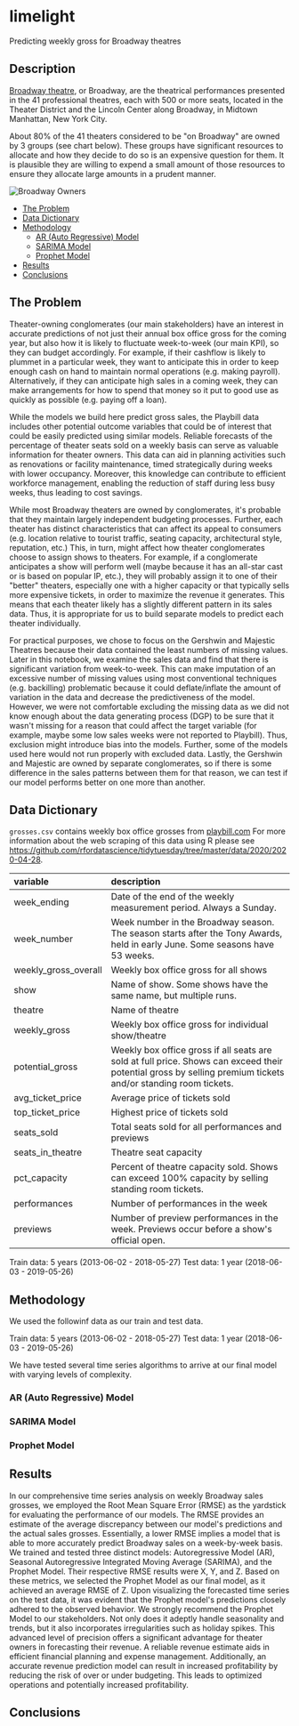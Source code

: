 # limelight
Predicting weekly gross for Broadway theatres

## Description

[Broadway theatre](https://en.wikipedia.org/wiki/Broadway_theatre), or Broadway, are the theatrical performances presented in the 41 professional theatres, each with 500 or more seats, located in the Theater District and the Lincoln Center along Broadway, in Midtown Manhattan, New York City. 

About 80% of the 41 theaters considered to be \"on Broadway\" are owned by 3 groups (see chart below). These groups have significant resources to allocate and how they decide to do so is an expensive question for them. It is plausible they are willing to expend a small amount of those resources to ensure they allocate large amounts in a prudent manner.
   
![Broadway Owners](https://raw.githubusercontent.com/Shreeyabehera/limelight/main/img/sunburst_plot_broadway_theatres_owners.png)

<!-- MarkdownTOC autolink="true" autoanchor="true" -->

- [The Problem](#the-problem)
- [Data Dictionary](#Data-dictionary)
- [Methodology](#methodology)
    - [AR (Auto Regressive) Model](#AR-Model)
    - [SARIMA Model](#SARIMA-Model)
    - [Prophet Model](#Prophet-Model)
- [Results](#results)
- [Conclusions](#Conclusion)


<!-- /MarkdownTOC -->



<a id="the-problem"></a>
## The Problem

Theater-owning conglomerates (our main stakeholders) have an interest in accurate predictions of not just their annual box office gross for the coming year, but also how it is likely to fluctuate week-to-week (our main KPI), so they can budget accordingly. For example, if their cashflow is likely to plummet in a particular week, they want to anticipate this in order to keep enough cash on hand to maintain normal operations (e.g. making payroll). Alternatively, if they can anticipate high sales in a coming week, they can make arrangements for how to spend that money so it put to good use as quickly as possible (e.g. paying off a loan).

While the models we build here predict gross sales, the Playbill data includes other potential outcome variables that could be of interest that could be easily predicted using similar models. Reliable forecasts of the percentage of theater seats sold on a weekly basis can serve as valuable information for theater owners. This data can aid in planning activities such as renovations or facility maintenance, timed strategically during weeks with lower occupancy. Moreover, this knowledge can contribute to efficient workforce management, enabling the reduction of staff during less busy weeks, thus leading to cost savings.

While most Broadway theaters are owned by conglomerates, it's probable that they maintain largely independent budgeting processes. Further, each theater has distinct characteristics that can affect its appeal to consumers (e.g. location relative to tourist traffic, seating capacity, architectural style, reputation, etc.) This, in turn, might affect how theater conglomerates choose to assign shows to theaters. For example, if a conglomerate anticipates a show will perform well (maybe because it has an all-star cast or is based on popular IP, etc.), they will probably assign it to one of their "better" theaters, especially one with a higher capacity or that typically sells more expensive tickets, in order to maximize the revenue it generates. This means that each theater likely has a slightly different pattern in its sales data. Thus, it is appropriate for us to build separate models to predict each theater individually.

For practical purposes, we chose to focus on the Gershwin and Majestic Theatres because their data contained the least numbers of missing values. Later in this notebook, we examine the sales data and find that there is significant variation from week-to-week. This can make imputation of an excessive number of missing values using most conventional techniques (e.g. backilling) problematic because it could deflate/inflate the amount of variation in the data and decrease the predictiveness of the model. However, we were not comfortable excluding the missing data as we did not know enough about the data generating process (DGP) to be sure that it wasn't missing for a reason that could affect the target variable (for example, maybe some low sales weeks were not reported to Playbill). Thus, exclusion might introduce bias into the models. Further, some of the models used here would not run properly with excluded data. Lastly, the Gershwin and Majestic are owned by separate conglomerates, so if there is some difference in the sales patterns between them for that reason, we can test if our model performs better on one more than another.




<a id="Data-dictionary"></a>
## Data Dictionary

`grosses.csv` contains weekly box office grosses from [playbill.com](https://www.playbill.com/grosses)
For more information about the web scraping of this data using R please see https://github.com/rfordatascience/tidytuesday/tree/master/data/2020/2020-04-28.

| variable             | description                                                  |
| :------------------- |  :----------------------------------------------------------- |
| week_ending          |  Date of the end of the weekly measurement period. Always a Sunday. |
| week_number          |  Week number in the Broadway season. The season starts after the Tony Awards, held in early June. Some seasons have 53 weeks. |
| weekly_gross_overall |  Weekly box office gross for all shows                        |
| show                 | Name of show. Some shows have the same name, but multiple runs. |
| theatre              |  Name of theatre                                              |
| weekly_gross         |  Weekly box office gross for individual show/theatre                  |
| potential_gross      | Weekly box office gross if all seats are sold at full price. Shows can exceed their potential gross by selling premium tickets and/or standing room tickets. |
| avg_ticket_price     |  Average price of tickets sold                                |
| top_ticket_price     |  Highest price of tickets sold                                |
| seats_sold           |  Total seats sold for all performances and previews           |
| seats_in_theatre     |  Theatre seat capacity                                        |
| pct_capacity         |  Percent of theatre capacity sold. Shows can exceed 100% capacity by selling standing room tickets. |
| performances         |  Number of performances in the week                           |
| previews             |  Number of preview performances in the week. Previews occur before a show's official open. |


Train data: 5 years (2013-06-02 - 2018-05-27)
Test data: 1 year (2018-06-03 - 2019-05-26)




<a id="methodology"></a>
## Methodology
We used the followinf data as our train and test data.

Train data: 5 years (2013-06-02 - 2018-05-27)
Test data: 1 year (2018-06-03 - 2019-05-26)

We have tested several time series algorithms to arrive at our final model with varying levels of complexity.

<a id="AR-Model"></a>
### AR (Auto Regressive) Model


<a id="SARIMA-Model"></a>
### SARIMA Model


<a id="Prophet-Model"></a>
### Prophet Model


<a id="results"></a>
## Results

In our comprehensive time series analysis on weekly Broadway sales grosses, we employed the Root Mean Square Error (RMSE) as the yardstick for evaluating the performance of our models. The RMSE provides an estimate of the average discrepancy between our model's predictions and the actual sales grosses. Essentially, a lower RMSE implies a model that is able to more accurately predict Broadway sales on a week-by-week basis. We trained and tested three distinct models: Autoregressive Model (AR), Seasonal Autoregressive Integrated Moving Average (SARIMA), and the Prophet Model. Their respective RMSE results were X, Y, and Z. Based on these metrics, we selected the Prophet Model as our final model, as it achieved an average RMSE of Z. Upon visualizing the forecasted time series on the test data, it was evident that the Prophet model's predictions closely adhered to the observed behavior. We strongly recommend the Prophet Model to our stakeholders. Not only does it adeptly handle seasonality and trends, but it also incorporates irregularities such as holiday spikes. This advanced level of precision offers a significant advantage for theater owners in forecasting their revenue. A reliable revenue estimate aids in efficient financial planning and expense management. Additionally, an accurate revenue prediction model can result in increased profitability by reducing the risk of over or under budgeting. This leads to optimized operations and potentially increased profitability.


<a id="Conclusion"></a>
## Conclusions
